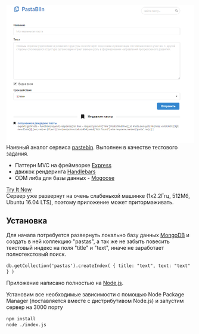 ![main_screen](./public/images/main_screen.PNG)
Наивный аналог сервиса [pastebin](https://pastebin.com/). Выполнен в качестве тестового задания. 
- Паттерн MVC на фреймворке [Express](https://www.npmjs.com/package/express)
- движок рендеринга [Handlebars](https://handlebarsjs.com/)
- ODM либа для базы данных - [Mogoose](https://mongoosejs.com/)

[Try It Now](http://45.135.164.202:3000/)\
Сервер уже развернут на очень слабенькой машинке (1x2.2Ггц, 512Мб, Ubuntu 16.04 LTS), поэтому приложение может притормаживать.

## Установка
Для начала потребуется развернуть локально базу данных [MongoDB](https://www.mongodb.com/download-center/charts) и создать в ней коллекцию "pastas", а так же не забыть повесить текстовый индекс на поля "title" и "text", иначе не заработает полнотекстовый поиск.
```
db.getCollection('pastas').createIndex( { title: "text", text: "text" } )
```

Приложение написано полностью на [Node.js](https://nodejs.org/en/download/).

Установим все необходимые зависимости с помощью Node Package Manager (поставляется вместе с дистрибутивом Node.js) и запустим сервер на 3000 порту
```
npm install
node ./index.js
```

